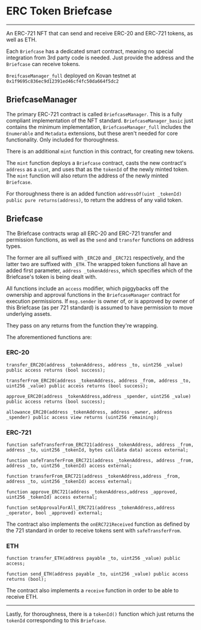 # ERC Token Briefcase

---

An ERC-721 NFT that can send and receive ERC-20 and ERC-721 tokens, as well as ETH.

Each `Briefcase` has a dedicated smart contract, meaning no special integration from 3rd party code is needed. Just provide the address and the `Briefcase` can receive tokens.

`BreifcaseManager_full` deployed on Kovan testnet at `0x1f9695c836ec9d12391ed46cf4fc50da664f5dc2`

## BriefcaseManager

The primary ERC-721 contract is called `BriefcaseManager`. This is a fully compliant implementation of the NFT standard. 
`BriefcaseManager_basic` just contains the minimum implementation, `BriefcaseManager_full` includes the `Enumerable` and `Metadata` extensions, but these aren't needed for core functionality. Only included for thoroughness.

There is an additional `mint` function in this contract, for creating new tokens.

The `mint` function deploys a `Briefcase` contract, casts the new contract's `address` as a `uint`, and uses that as the `tokenId` of the newly minted token.
The `mint` function will also return the address of the newly minted `Briefcase`.

For thoroughness there is an added function `addressOf(uint _tokenId) public pure returns(address)`, to return the address of any valid token.

## Briefcase

The Briefcase contracts wrap all ERC-20 and ERC-721 transfer and permission functions, as well as the `send` and `transfer` functions on address types. 

The former are all suffixed with `_ERC20` and `_ERC721` respectively, and the latter two are suffixed with `_ETH`. The wrapped token functions all have an added first parameter, `address _tokenAddress`, which specifies which of the Briefcase's token is being dealt with. 

All functions include an `access` modifier, which piggybacks off the ownership and approval functions in the `BriefcaseManager` contract for execution permissions. If `msg.sender` is owner of, or is approved by owner of this Briefcase (as per 721 standard) is assumed to have permission to move underlying assets.

They pass on any returns from the function they're wrapping.

The aforementioned functions are:

### ERC-20 

`transfer_ERC20(address _tokenAddress, address _to, uint256 _value) public access returns (bool success);`

`transferFrom_ERC20(address _tokenAddress, address _from, address _to, uint256 _value) public access returns (bool success);`

`approve_ERC20(address _tokenAddress,address _spender, uint256 _value) public access returns (bool success);`

`allowance_ERC20(address _tokenAddress, address _owner, address _spender) public access view returns (uint256 remaining);`

### ERC-721

`function safeTransferFrom_ERC721(address _tokenAddress, address _from, address _to, uint256 _tokenId, bytes calldata data) access external;`

`function safeTransferFrom_ERC721(address _tokenAddress, address _from, address _to, uint256 _tokenId) access external;`

`function transferFrom_ERC721(address _tokenAddress,address _from, address _to, uint256 _tokenId) access external;`

`function approve_ERC721(address _tokenAddress,address _approved, uint256 _tokenId) access external;`

`function setApprovalForAll_ERC721(address _tokenAddress,address _operator, bool _approved) external;`

The contract also implements the `onERC721Received` function as defined by the 721 standard in order to receive tokens sent with `safeTransferFrom`. 

### ETH

`function transfer_ETH(address payable _to, uint256 _value) public access;`

`function send_ETH(address payable _to, uint256 _value) public access returns (bool);`

The contract also implements a `receive` function in order to be able to receive ETH.

---

Lastly, for thoroughness, there is a `tokenId()` function which just returns the `tokenId` corresponding to this `Briefcase`. 

